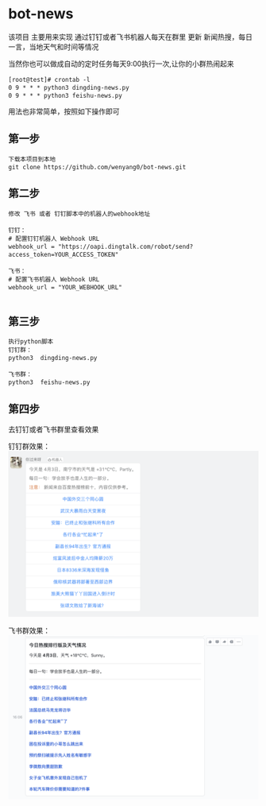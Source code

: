 # bot-news

该项目 主要用来实现 通过钉钉或者飞书机器人每天在群里 更新 新闻热搜，每日一言，当地天气和时间等情况

当然你也可以做成自动的定时任务每天9:00执行一次,让你的小群热闹起来
```
[root@test]# crontab -l
0 9 * * * python3 dingding-news.py
0 9 * * * python3 feishu-news.py

```

用法也非常简单，按照如下操作即可

## 第一步
```
下载本项目到本地
git clone https://github.com/wenyang0/bot-news.git

```

## 第二步
```
修改 飞书 或者 钉钉脚本中的机器人的webhook地址

钉钉：
# 配置钉钉机器人 Webhook URL
webhook_url = "https://oapi.dingtalk.com/robot/send?access_token=YOUR_ACCESS_TOKEN"

飞书：
# 配置飞书机器人 Webhook URL
webhook_url = "YOUR_WEBHOOK_URL"


```
## 第三步
```
执行python脚本
钉钉群：
python3  dingding-news.py

飞书群：
python3  feishu-news.py
```

## 第四步
去钉钉或者飞书群里查看效果

钉钉群效果：
![钉钉群图片](./dingding.png)


飞书群效果：
![飞书群图片](./feishu.png)
